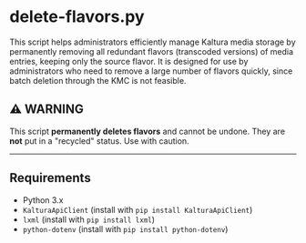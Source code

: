 # delete-flavors.py

This script helps administrators efficiently manage Kaltura media storage by permanently removing all redundant flavors (transcoded versions) of media entries, keeping only the source flavor. It is designed for use by administrators who need to remove a large number of flavors quickly, since batch deletion through the KMC is not feasible.

## ⚠️ WARNING

This script **permanently deletes flavors** and cannot be undone. They are **not** put in a "recycled" status. Use with caution.

---

## Requirements

- Python 3.x
- `KalturaApiClient` (install with `pip install KalturaApiClient`)
- `lxml` (install with `pip install lxml`)
- `python-dotenv` (install with `pip install python-dotenv`)